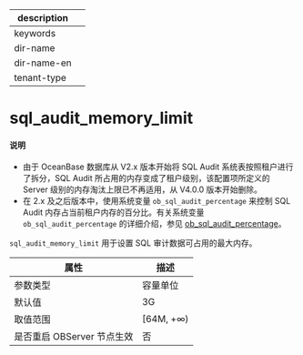 |description||
|---|---|
|keywords||
|dir-name||
|dir-name-en||
|tenant-type||

# sql_audit_memory_limit

<main id="notice" type='explain'>
<h4>说明</h4>
<ul><li>由于 OceanBase 数据库从 V2.x 版本开始将 SQL Audit 系统表按照租户进行了拆分，SQL Audit 所占用的内存变成了租户级别，该配置项所定义的 Server 级别的内存淘汰上限已不再适用，从 V4.0.0 版本开始删除。</li>
<li>在 2.x 及之后版本中，使用系统变量 <code>ob_sql_audit_percentage</code> 来控制 SQL Audit 内存占当前租户内存的百分比。有关系统变量 <code>ob_sql_audit_percentage</code> 的详细介绍，参见 <a href="../../200.system-variable/300.global-system-variable/9000.ob_sql_audit_percentage-global.md">ob_sql_audit_percentage</a>。</li></ul>
</main>

`sql_audit_memory_limit` 用于设置 SQL 审计数据可占用的最大内存。


|      **属性**      |   **描述**   |
|------------------|------------|
| 参数类型             | 容量单位       |
| 默认值              | 3G         |
| 取值范围             | \[64M, +∞) |
| 是否重启 OBServer 节点生效 | 否          |

